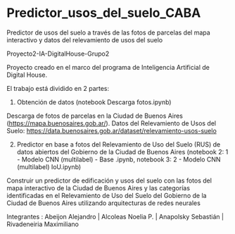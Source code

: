 # Predictor_usos_del_suelo_CABA
Predictor de usos del suelo a través de las fotos de parcelas del mapa interactivo y datos del relevamiento de usos del suelo

Proyecto2-IA-DigitalHouse-Grupo2

Proyecto creado en el marco del programa de Inteligencia Artificial de Digital House.

El trabajo está dividido en 2 partes:

1. Obtención de datos (notebook Descarga fotos.ipynb)

Descarga de fotos de parcelas en la Ciudad de Buenos Aires (https://mapa.buenosaires.gob.ar/). Datos del Relevamiento de Usos del Suelo: https://data.buenosaires.gob.ar/dataset/relevamiento-usos-suelo

2. Predictor en base a fotos del Relevamiento de Uso del Suelo (RUS) de datos abiertos del Gobierno de la Ciudad de Buenos Aires (notebook 2: 1 - Modelo CNN (multilabel) - Base .ipynb, notebook 3: 2 - Modelo CNN (multilabel) IoU.ipynb)

Construir un predictor de edificación y usos del suelo con las fotos del mapa interactivo de la Ciudad de Buenos Aires y las categorías identificadas en el Relevamiento de Uso del Suelo del Gobierno de la Ciudad de Buenos Aires utilizando arquitecturas de redes neurales


Integrantes : Abeijon Alejandro | Alcoleas Noelia P. | Anapolsky Sebastián | Rivadeneiria Maximiliano
